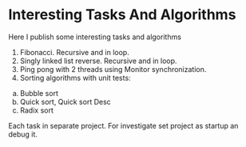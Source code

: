 # Interesting Tasks And Algorithms
Here I publish some interesting tasks and algorithms

1. Fibonacci. Recursive and in loop.
2. Singly linked list reverse. Recursive and in loop.
3. Ping pong with 2 threads using Monitor synchronization.
4. Sorting algorithms  with unit tests:
<ol type="a">
  <li>Bubble sort</li>
  <li>Quick sort, Quick sort Desc</li>
  <li>Radix sort</li>
</ol>
Each task in separate project. For investigate set project as startup an debug it.
